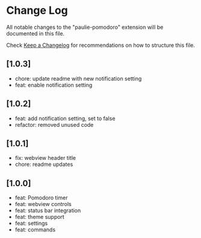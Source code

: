 # Change Log

All notable changes to the "paulie-pomodoro" extension will be documented in this file.

Check [Keep a Changelog](http://keepachangelog.com/) for recommendations on how to structure this file.

## [1.0.3]

- chore: update readme with new notification setting
- feat: enable notification setting

## [1.0.2]

- feat: add notification setting, set to false
- refactor: removed unused code

## [1.0.1]

- fix: webview header title
- chore: readme updates

## [1.0.0]

- feat: Pomodoro timer
- feat: webview controls
- feat: status bar integration
- feat: theme support
- feat: settings
- feat: commands
